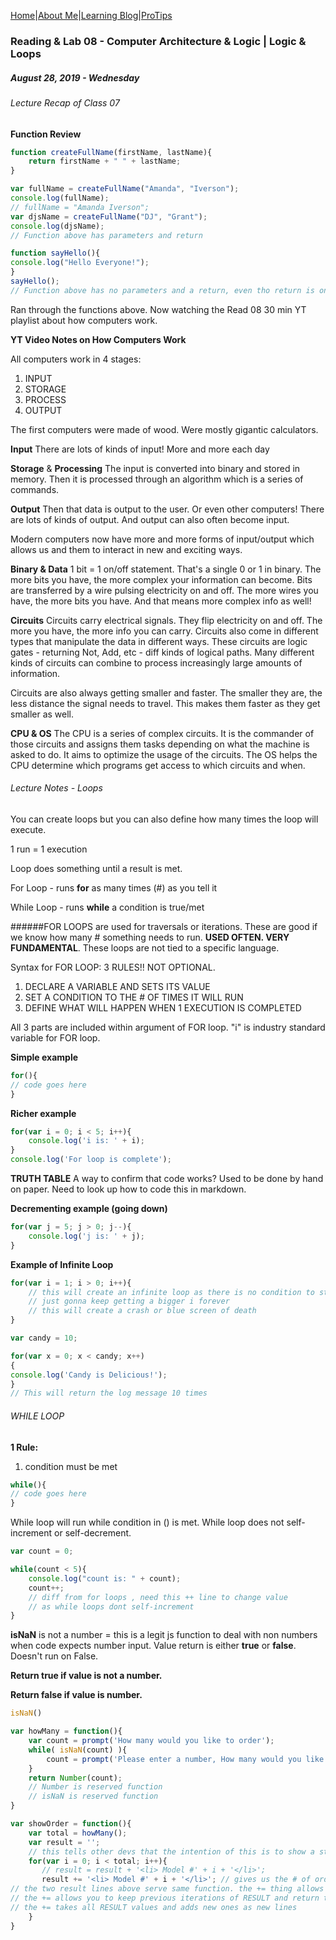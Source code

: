 [Home](/)|[About Me](aboutme)|[Learning Blog](learningblog)|[ProTips](tips.a)

### Reading & Lab 08 - Computer Architecture & Logic | Logic & Loops
##### August 28, 2019 - Wednesday

###### Lecture Recap of Class 07

**Function Review**

```javascript
function createFullName(firstName, lastName){
    return firstName + " " + lastName;
}

var fullName = createFullName("Amanda", "Iverson");
console.log(fullName);
// fullName = "Amanda Iverson";
var djsName = createFullName("DJ", "Grant");
console.log(djsName);
// Function above has parameters and return

function sayHello(){
console.log("Hello Everyone!");
}
sayHello();
// Function above has no parameters and a return, even tho return is only in the console
```

Ran through the functions above. Now watching the Read 08 30 min YT playlist about how computers work.

**YT Video Notes on How Computers Work**

All computers work in 4 stages:
1. INPUT
2. STORAGE
3. PROCESS
4. OUTPUT

The first computers were made of wood. Were mostly gigantic calculators.

**Input** There are lots of kinds of input! More and more each day

**Storage** & **Processing** The input is converted into binary and stored in memory. Then it is processed through an algorithm which is a series of commands. 

**Output** Then that data is output to the user. Or even other computers! There are lots of kinds of output. And output can also often become input.

Modern computers now have more and more forms of input/output which allows us and them to interact in new and exciting ways.

**Binary & Data** 1 bit = 1 on/off statement. That's a single 0 or 1 in binary. The more bits you have, the more complex your information can become. Bits are transferred by a wire pulsing electricity on and off. The more wires you have, the more bits you have. And that means more complex info as well!

**Circuits** Circuits carry electrical signals. They flip electricity on and off. The more you have, the more info you can carry. Circuits also come in different types that manipulate the data in different ways. These circuits are logic gates - returning Not, Add, etc - diff kinds of logical paths. Many different kinds of circuits can combine to process increasingly large amounts of information. 

Circuits are also always getting smaller and faster. The smaller they are, the less distance the signal needs to travel. This makes them faster as they get smaller as well. 

**CPU & OS** The CPU is a series of complex circuits. It is the commander of those circuits and assigns them tasks depending on what the machine is asked to do. It aims to optimize the usage of the circuits. The OS helps the CPU determine which programs get access to which circuits and when. 

###### Lecture Notes - Loops

You can create loops but you can also define how many times the loop will execute. 

1 run = 1 execution

Loop does something until a result is met.

For Loop - runs **for** as many times (#) as you tell it

While Loop - runs **while** a condition is true/met

######FOR LOOPS 
are used for traversals or iterations. These are good if we know how many # something needs to run. **USED OFTEN. VERY FUNDAMENTAL**. These loops are not tied to a specific language.

Syntax for FOR LOOP:
3 RULES!! NOT OPTIONAL.
1. DECLARE A VARIABLE AND SETS ITS VALUE
2. SET A CONDITION TO THE # OF TIMES IT WILL RUN
3. DEFINE WHAT WILL HAPPEN WHEN 1 EXECUTION IS COMPLETED

All 3 parts are included within argument of FOR loop. "i" is industry standard variable for FOR loop.

**Simple example**
```javascript
for(){
// code goes here
}
```


**Richer example**
```javascript
for(var i = 0; i < 5; i++){
    console.log('i is: ' + i);
}
console.log('For loop is complete');
```


**TRUTH TABLE** A way to confirm that code works? Used to be done by hand on paper. Need to look up how to code this in markdown. 


**Decrementing example (going down)**
```javascript
for(var j = 5; j > 0; j--){
    console.log('j is: ' + j);
}
```

**Example of Infinite Loop**
```javascript
for(var i = 1; i > 0; i++){
    // this will create an infinite loop as there is no condition to stop it
    // just gonna keep getting a bigger i forever
    // this will create a crash or blue screen of death
}
```

```javascript
var candy = 10;

for(var x = 0; x < candy; x++)
{ 
console.log('Candy is Delicious!');
}
// This will return the log message 10 times
```

###### WHILE LOOP

**1 Rule:**
1. condition must be met

```javascript
while(){
// code goes here
}
```

While loop will run while condition in () is met. While loop does not self-increment or self-decrement.


```javascript
var count = 0;

while(count < 5){
    console.log("count is: " + count);
    count++; 
    // diff from for loops , need this ++ line to change value
    // as while loops dont self-increment
}
```

**isNaN** is not a number = this is a legit js function to deal with non numbers when code expects number input. Value return is either **true** or **false**. Doesn't run on False.

**Return true if value is not a number.** 

**Return false if value is number.**


```javascript
isNaN()
```


```javascript
var howMany = function(){
    var count = prompt('How many would you like to order');
    while( isNaN(count) ){
        count = prompt('Please enter a number, How many would you like to order?');
    }
    return Number(count); 
    // Number is reserved function
    // isNaN is reserved function
}

var showOrder = function(){
    var total = howMany();
    var result = '';
    // this tells other devs that the intention of this is to show a string
    for(var i = 0; i < total; i++){
       // result = result + '<li> Model #' + i + '</li>';
       result += '<li> Model #' + i + '</li>'; // gives us the # of orders in <li> items
// the two result lines above serve same function. the += thing allows you to clean up code
// the += allows you to keep previous iterations of RESULT and return those
// the += takes all RESULT values and adds new ones as new lines
    }
}
```



